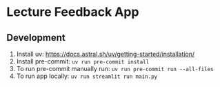 # Lecture Feedback App


## Development

1. Install uv: https://docs.astral.sh/uv/getting-started/installation/
2. Install pre-commit: `uv run pre-commit install`
3. To run pre-commit manually run: `uv run pre-commit run --all-files`
4. To run app locally: `uv run streamlit run main.py`
